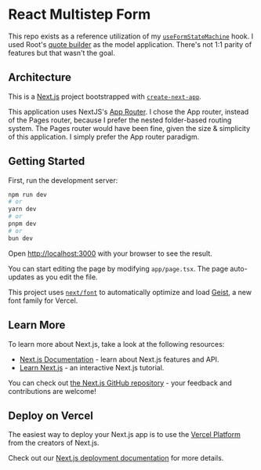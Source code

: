 # React Multistep Form

This repo exists as a reference utilization of my [`useFormStateMachine`](https://gist.github.com/mattdeboard/f5ff93d6f3db78aae3aaf50002bad154)
hook. I used Root's [quote builder](https://quote.joinroot.com/landing)
as the model application. There's not 1:1 parity of features but that
wasn't the goal.

## Architecture

This is a [Next.js](https://nextjs.org) project bootstrapped with
[`create-next-app`](https://nextjs.org/docs/app/api-reference/cli/create-next-app).

This application uses NextJS's [App
Router](https://nextjs.org/docs/app/building-your-application/routing).
I chose the App router, instead of the Pages router, because I prefer
the nested folder-based routing system. The Pages router would have been
fine, given the size & simplicity of this application. I simply prefer
the App router paradigm.

## Getting Started

First, run the development server:

```bash
npm run dev
# or
yarn dev
# or
pnpm dev
# or
bun dev
```

Open [http://localhost:3000](http://localhost:3000) with your browser to see the result.

You can start editing the page by modifying `app/page.tsx`. The page auto-updates as you edit the file.

This project uses [`next/font`](https://nextjs.org/docs/app/building-your-application/optimizing/fonts) to automatically optimize and load [Geist](https://vercel.com/font), a new font family for Vercel.

## Learn More

To learn more about Next.js, take a look at the following resources:

- [Next.js Documentation](https://nextjs.org/docs) - learn about Next.js features and API.
- [Learn Next.js](https://nextjs.org/learn) - an interactive Next.js tutorial.

You can check out [the Next.js GitHub repository](https://github.com/vercel/next.js) - your feedback and contributions are welcome!

## Deploy on Vercel

The easiest way to deploy your Next.js app is to use the [Vercel Platform](https://vercel.com/new?utm_medium=default-template&filter=next.js&utm_source=create-next-app&utm_campaign=create-next-app-readme) from the creators of Next.js.

Check out our [Next.js deployment documentation](https://nextjs.org/docs/app/building-your-application/deploying) for more details.
